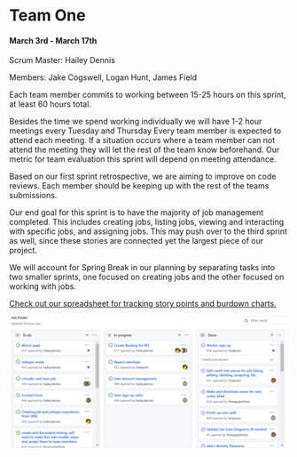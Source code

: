 # Team One

#### March 3rd - March 17th
Scrum Master: Hailey Dennis

Members: Jake Cogswell, Logan Hunt, James Field

Each team member commits to working between 15-25 hours on this sprint, at least 60 hours total.

Besides the time we spend working individually we will have 1-2 hour meetings every Tuesday and Thursday
Every team member is expected to attend each meeting. If a situation occurs where a team member can
not attend the meeting they will let the rest of the team know beforehand. Our metric for team evaluation
this sprint will depend on meeting attendance.


Based on our first sprint retrospective, we are aiming to improve on code reviews. Each member should be keeping
up with the rest of the teams submissions.

Our end goal for this sprint is to have the majority of job management completed. This includes creating jobs,
listing jobs, viewing and interacting with specific jobs, and assigning jobs. This may push over to the third
sprint as well, since these stories are connected yet the largest piece of our project.

We will account for Spring Break in our planning by separating tasks into two smaller sprints, one focused on
creating jobs and the other focused on working with jobs.

[Check out our spreadsheet for tracking story points and burdown charts.](https://docs.google.com/spreadsheets/d/1UZuEsLARASGFmn3u9HYPKNd7Qgt6mJ8oqj3Ugj4WRy8/edit#gid=0)

![](../standups/reports/project_board/3.3_projectboard.PNG)
